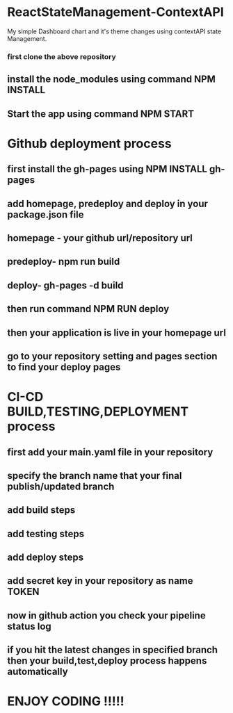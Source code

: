 # ReactStateManagement-ContextAPI
 My simple Dashboard chart and it's theme changes using contextAPI state Management.

### first clone the above repository
## install the node_modules using command NPM INSTALL

## Start the app using command NPM START

# Github deployment process

## first install the gh-pages using NPM INSTALL gh-pages
## add homepage, predeploy and deploy in your package.json file
## homepage - your github url/repository url
## predeploy- npm run build
## deploy- gh-pages -d build
## then run command NPM RUN deploy
## then your application is live in your homepage url 
## go to your repository setting and pages section to find your deploy pages

# CI-CD BUILD,TESTING,DEPLOYMENT process

## first add your main.yaml file in your repository
## specify the branch name that your final publish/updated branch
## add build steps
## add testing steps
## add deploy steps
## add secret key in your repository as name TOKEN
## now in github action you check your pipeline status log
## if you hit the latest changes in specified branch then your build,test,deploy process happens automatically

# ENJOY CODING !!!!!













